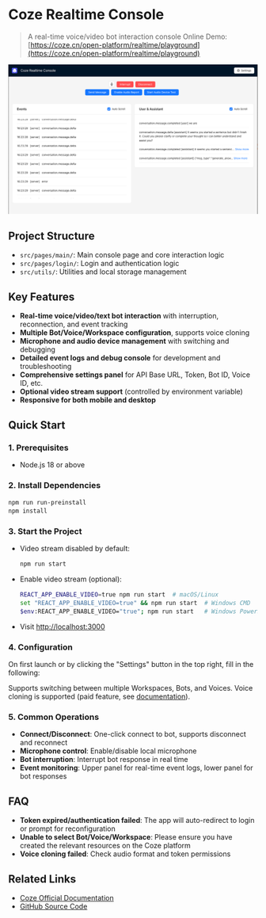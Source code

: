 # Coze Realtime Console

> A real-time voice/video bot interaction console
> Online Demo: [https://coze.cn/open-platform/realtime/playground](https://coze.cn/open-platform/realtime/playground)

![realtime-console](./assets/realtime-console.png)

## Project Structure

- `src/pages/main/`: Main console page and core interaction logic
- `src/pages/login/`: Login and authentication logic
- `src/utils/`: Utilities and local storage management


## Key Features

- **Real-time voice/video/text bot interaction** with interruption, reconnection, and event tracking
- **Multiple Bot/Voice/Workspace configuration**, supports voice cloning
- **Microphone and audio device management** with switching and debugging
- **Detailed event logs and debug console** for development and troubleshooting
- **Comprehensive settings panel** for API Base URL, Token, Bot ID, Voice ID, etc.
- **Optional video stream support** (controlled by environment variable)
- **Responsive for both mobile and desktop**

## Quick Start

### 1. Prerequisites

- Node.js 18 or above

### 2. Install Dependencies

```bash
npm run run-preinstall
npm install
```

### 3. Start the Project

- Video stream disabled by default:

  ```bash
  npm run start
  ```

- Enable video stream (optional):

  ```bash
  REACT_APP_ENABLE_VIDEO=true npm run start  # macOS/Linux
  set "REACT_APP_ENABLE_VIDEO=true" && npm run start  # Windows CMD
  $env:REACT_APP_ENABLE_VIDEO="true"; npm run start   # Windows PowerShell
  ```

- Visit [http://localhost:3000](http://localhost:3000)

### 4. Configuration

On first launch or by clicking the "Settings" button in the top right, fill in the following:

Supports switching between multiple Workspaces, Bots, and Voices. Voice cloning is supported (paid feature, see [documentation](https://www.coze.cn/open/docs/developer_guides/clone_voices?from=search)).

### 5. Common Operations

- **Connect/Disconnect**: One-click connect to bot, supports disconnect and reconnect
- **Microphone control**: Enable/disable local microphone
- **Bot interruption**: Interrupt bot response in real time
- **Event monitoring**: Upper panel for real-time event logs, lower panel for bot responses


## FAQ

- **Token expired/authentication failed**: The app will auto-redirect to login or prompt for reconfiguration
- **Unable to select Bot/Voice/Workspace**: Please ensure you have created the relevant resources on the Coze platform
- **Voice cloning failed**: Check audio format and token permissions

## Related Links

- [Coze Official Documentation](https://www.coze.cn/open/docs/)
- [GitHub Source Code](https://github.com/coze-dev/coze-js/tree/main/examples/realtime-console)


